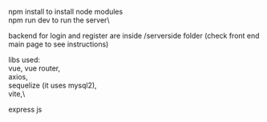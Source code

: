 npm install to install node modules\
npm run dev to run the server\

backend for login and register are inside /serverside folder (check front end main page to see instructions) 

libs used:\
vue, vue router,\
axios,\
sequelize (it uses mysql2),\
vite,\

express js
